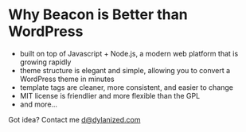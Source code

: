 Why Beacon is Better than WordPress
===

- built on top of Javascript + Node.js, a modern web platform that is growing rapidly
- theme structure is elegant and simple, allowing you to convert a WordPress theme in minutes
- template tags are cleaner, more consistent, and easier to change
- MIT license is friendlier and more flexible than the GPL
- and more...

Got idea? Contact me d@dylanized.com
